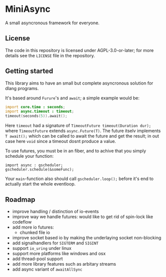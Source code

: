 # MiniAsync

A small asyncronous framework for everyone.

## License

The code in this repository is licensed under AGPL-3.0-or-later; for more details see the `LICENSE` file in the repository.

## Getting started

This library aims to have an small but complete asyncronous solution for dlang programs.

It's based around `Furure`'s and `await`; a simple example would be:
```d
import core.time : seconds;
import async.timeout : timeout;
timeout(seconds(5)).await();
```
Here `timeout` had a signature of `TimeoutFuture timeout(Duration dur);` where `TimeoutFuture` extends `async.Future(T)`.
The future itselv implements `T await();` which can be called to await the future and get the result; in out case here `void` since
a timeout dosnt produce a value.

To use futures, you must be in an fiber, and to achive that you simply schedule your function:
```
import async : gscheduler;
gscheduler.schedule(&someFunc);
```

Your `main`-function also should call `gscheduler.loop();` before it's end to actually start the whole eventloop.

## Roadmap

- improve handling / distinction of io-events
- improve way we handle futures: would like to get rid of spin-lock like codeflow
- add more io futures:
  - chunked file io
- improve socket based io by making the underlaying socket non-blocking
- add signalhandlers for `SIGTERM` and `SIGINT`
- support `io_uring` under linux
- support more platforms like windows and osx
- add thread-pool support
- add more library features such as arbitary streams
- add async variant of `awaitAllSync`